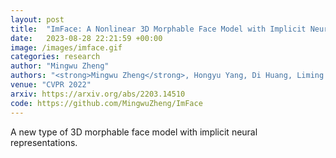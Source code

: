 ```yaml
---
layout: post
title:  "ImFace: A Nonlinear 3D Morphable Face Model with Implicit Neural Representations"
date:   2023-08-28 22:21:59 +00:00
image: /images/imface.gif
categories: research
author: "Mingwu Zheng"
authors: "<strong>Mingwu Zheng</strong>, Hongyu Yang, Di Huang, Liming Chen"
venue: "CVPR 2022"
arxiv: https://arxiv.org/abs/2203.14510
code: https://github.com/MingwuZheng/ImFace
---
```

A new type of 3D morphable face model with implicit neural representations.